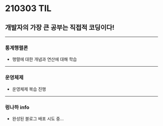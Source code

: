 # 210303 TIL
## 개발자의 가장 큰 공부는 직접적 코딩이다!
------------------------------
### 통계행렬론
  * 행렬에 대한 개념과 연산에 대해 학습
----------------------
### 운영체제
  * 운영체제 복습 진행
---------------
### 렁나하 info
  * 완성된 블로그 배포 시도 중...
